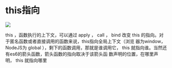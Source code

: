 # this指向

![](https://cdn.staticaly.com/gh/845415120/picx-images-hosting@master/20230811/this.1kiod6nlkpq8.webp)

this ，函数执⾏的上下⽂，可以通过 apply ， call ， bind 改变 this 的指向。对于匿名函数或者直接调⽤的函数来说，this指向全局上下⽂（浏览 器为window，NodeJS为 global ），剩下的函数调⽤，那就是谁调⽤它， this 就指向谁。当然还有es6的箭头函数，箭头函数的指向取决于该箭头函 数声明的位置，在哪⾥声明， this 就指向哪⾥


